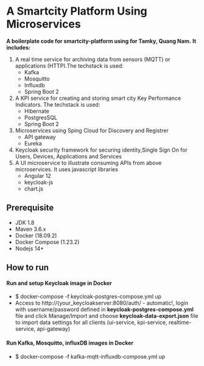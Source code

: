 # A Smartcity Platform Using Microservices
__A boilerplate code  for smartcity-platform using for Tamky, Quang Nam.__ **It includes:**
 1. A real time service for archiving data from sensors (MQTT) or applications (HTTP).The techstack is used:
    * Kafka
    * Mosquitto
    * Influxdb
    * Spring Boot 2
 1. A KPI service for creating and storing smart city Key Performance Indicators. The techstack is used:
    * Hibernate
    * PostgresSQL
    * Spring Boot 2
 1. Microservices using Sping Cloud for Discovery and Registrer
    * API gateway
    * Eureka
 1. Keycloak security framework for securing identity,Single Sign On for Users, Devices, Applications and Services  
 1. A UI microservice to illustrate consuming APIs from above microservices. It uses javascript libraries
    * Angular 12
    * keycloak-js
    * chart.js   
 
## Prerequisite
- JDK 1.8 
- Maven 3.6.x
- Docker (18.09.2)
- Docker Compose (1.23.2)
- Nodejs 14+
## How to run
#### Run and setup Keycloak image in Docker
- $ docker-compose -f keycloak-postgres-compose.yml up
- Access to http://{your_keycloakserver:8080/auth/ - automatic!, login with username/password defined in __keycloak-postgres-compose.yml__ file and click Manage/Import and choose __keycloak-data-export.json__ file to import data settings for all clients (ui-service, kpi-service, realtime-service, api-gateway)
#### Run Kafka, Mosquitto, influxDB images in Docker
- $ docker-compose -f kafka-mqtt-influxdb-compose.yml up


